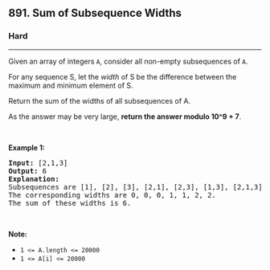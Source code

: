 <h2>891. Sum of Subsequence Widths</h2><h3>Hard</h3><hr><div><p>Given an array of integers <code>A</code>, consider all non-empty subsequences of <code>A</code>.</p>

<p>For any sequence S, let the&nbsp;<em>width</em>&nbsp;of S be the difference between the maximum and minimum element of S.</p>

<p>Return the sum of the widths of all subsequences of A.&nbsp;</p>

<p>As the answer may be very large, <strong>return the answer modulo 10^9 + 7</strong>.</p>

<div>
<p>&nbsp;</p>

<p><strong>Example 1:</strong></p>

<pre><strong>Input: </strong><span id="example-input-1-1">[2,1,3]</span>
<strong>Output: </strong><span id="example-output-1">6</span>
<strong>Explanation:
</strong>Subsequences are [1], [2], [3], [2,1], [2,3], [1,3], [2,1,3].
The corresponding widths are 0, 0, 0, 1, 1, 2, 2.
The sum of these widths is 6.
</pre>

<p>&nbsp;</p>

<p><strong>Note:</strong></p>

<ul>
	<li><code>1 &lt;= A.length &lt;= 20000</code></li>
	<li><code>1 &lt;= A[i] &lt;= 20000</code></li>
</ul>
</div>
</div>